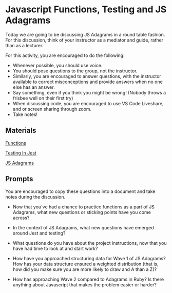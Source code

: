 # Javascript Functions, Testing and JS Adagrams

Today we are going to be discussing JS Adagrams in a round table fashion. For this discussion, think of your instructor as a mediator and guide, rather than as a lecturer.

For this activity, you are encouraged to do the following:

* Whenever possible, you should use voice.
* You should pose questions to the group, not the instructor.
* Similarly, you are encouraged to answer questions, with the instructor available to correct misconceptions and provide answers when no one else has an answer.
* Say something, even if you think you might be wrong! (Nobody throws a frisbee well on their first try)
* When discussing code, you are encouraged to use VS Code Liveshare, and or screen sharing through zoom.
* Take notes!

## Materials
[Functions](https://adaacademy.hosted.panopto.com/Panopto/Pages/Sessions/List.aspx#folderID=%221775059b-1457-46ba-929a-ab8c000162a1%22)

[Testing In Jest](https://adaacademy.hosted.panopto.com/Panopto/Pages/Sessions/List.aspx?folderID=40468990-0eb9-4cfa-acc3-ab89013229cc)

[JS Adagrams](https://github.com/Ada-C13/js-adagrams)


## Prompts
You are encouraged to copy these questions into a document and take notes during the discussion.

* Now that you've had a chance to practice functions as a part of JS Adagrams, what new questions or sticking points have you come across?

* In the context of JS Adagrams, what new questions have emerged around Jest and testing?

* What questions do you have about the project instructions, now that you have had time to look at and start work?

* How have you approached structuring data for Wave 1 of JS Adagrams? How has your data structure ensured a weighted distribution (that is, how did you make sure you are more likely to draw and A than a Z)?

* How has approaching Wave 2 compared to Adagrams in Ruby? Is there anything about Javascript that makes the problem easier or harder?
